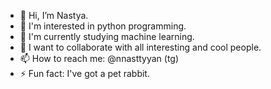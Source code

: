 - 👋 Hi, I’m Nastya.
- 👀 I'm interested in python programming.
- 🌱 I'm currently studying machine learning.
- 💞️ I want to collaborate with all interesting and cool people.
- 📫 How to reach me: @nnasttyyan (tg)
- ⚡ Fun fact: I've got a pet rabbit.
